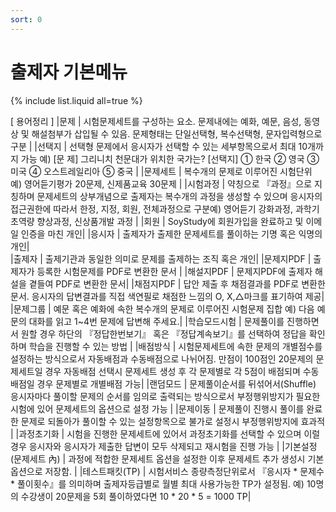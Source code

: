 ```yaml
---
sort: 0
---
```


# 출제자 기본메뉴

{% include list.liquid all=true %}


[ 용어정리 ] 
|문제 | 시험문제세트를 구성하는 요소. 문제내에는 예화, 예문, 음성, 동영상 및 해설첨부가 삽입될 수 있음. 문제형태는 단일선택형, 복수선택형, 문자입력형으로 구분 |
|선택지 | 선택형 문제에서 응시자가 선택할 수 있는 세부항목으로서 최대 10개까지 가능  예)  [문  제] 그리니치 천문대가 위치한 국가는?      [선택지] ① 한국 ② 영국 ③ 미국 ④ 오스트레일리아 ⑤ 중국  |
|문제세트 | 복수개의 문제로 이루어진 시험단위 예) 영어듣기평가 20문제, 신제품교육 30문제  |
|시험과정 | 약칭으로 『과정』으로 지칭하며 문제세트의 상부개념으로 출제자는 복수개의 과정을 생성할 수 있으며 응시자의 접근권한에 따라서 한정, 지정, 회원, 전체과정으로 구분예) 영어듣기 강화과정, 과학기초역량 향상과정, 신상품개발 과정 |
|회원 | SoyStudy에 회원가입을 완료하고 및 이메일 인증을 마친 개인|
|응시자 | 출제자가 출제한 문제세트를 풀이하는 기명 혹은 익명의 개인|  
|출제자 | 출제기관과 동일한 의미로 문제를 출제하는 조직 혹은 개인|
|문제지PDF | 출제자가 등록한 시험문제를 PDF로 변환한 문서 |
|해설지PDF | 문제지PDF에 출제자 해설을 곁들여 PDF로 변환한 문서|
|채점지PDF | 답안 제출 후 채점결과를 PDF로 변환한 문서. 응시자의 답변결과를 직접 색연필로 채점한 느낌의 O, X,△마크를 표기하여 제공|
|문제그룹 | 예문 혹은 예화에 속한 복수개의 문제로 이루어진 시험문제 집합 예) 다음 예문의 대화를 읽고 1~4번 문제에 답변해 주세요.| 
|학습모드시험 | 문제풀이를 진행하면서 원할 경우 하단의 『정답한번보기』 혹은 『정답계속보기』를 선택하여 정답을 확인하며 학습을 진행할 수 있는 방법 |
|배점방식 | 시험문제세트에 속한 문제의 개별점수를 설정하는 방식으로서 자동배점과 수동배점으로 나뉘어짐. 만점이 100점인 20문제의 문제세트일 경우 자동배점 선택시 문제세트 생성 후 각 문제별로 각 5점이 배점되며 수동배점일 경우 문제별로 개별배점 가능|
|랜덤모드 | 문제풀이순서를 뒤섞어서(Shuffle) 응시자마다 풀이할 문제의 순서를 임의로 출력되는 방식으로서 부정행위방지가 필요한 시험에 있어 문제세트의 옵션으로 설정 가능 |
|문제이동 | 문제풀이 진행시 풀이를 완료한 문제로 되돌아가 풀이할 수 있는 설정항목으로 불가로 설정시 부정행위방지에 효과적  |
|과정초기화 | 시험을 진행한 문제세트에 있어서 과정초기화를 선택할 수 있으며 이럴 경우 응시자와 응시자가 제출한 답변이 모두 삭제되고 재시험을 진행 가능 |
|기본설정(문제세트 內) | 과정에 적합한 문제세트 옵션을 설정한 이후 문제세트 추가 생성시 기본 옵션으로 저장함.   |
|테스트패킷(TP) | 시험서비스 종량측정단위로서 『응시자 * 문제수 * 풀이횟수』를 의미하며 출제자등급별로 월별 최대 사용가능한 TP가 설정됨. 예) 10명의 수강생이 20문제을 5회 풀이하였다면 10 * 20 * 5 = 1000 TP|